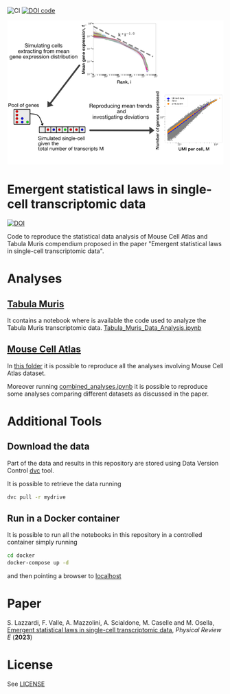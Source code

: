![CI](https://github.com/SilviaLazzardi/The_single_cell_transcriptome_as_a_component_system/workflows/CI/badge.svg) 
[![DOI code](https://zenodo.org/badge/380663155.svg)](https://zenodo.org/badge/latestdoi/380663155)


![graph abstact](abstract.png)

# Emergent statistical laws in single-cell transcriptomic data

[![DOI](https://zenodo.org/badge/DOI/10.1103/PhysRevE.107.044403.svg)](https://doi.org/10.1103/PhysRevE.107.044403)

Code to reproduce the statistical data analysis of Mouse Cell Atlas and Tabula Muris compendium proposed in the paper "Emergent statistical laws in single-cell transcriptomic data".

# Analyses

## [Tabula Muris](TabulaMuris)
It contains a notebook where is available the code used to analyze the Tabula Muris transcriptomic data.
[Tabula_Muris_Data_Analysis.ipynb](TabulaMuris/Tabula_Muris_Data_Analysis.ipynb)

## [Mouse Cell Atlas](MouseCellAtlas)

In [this folder](MouseCellAtlas) it is possible to reproduce all the analyses involving Mouse Cell Atlas dataset.

Moreover running [combined_analyses.ipynb](MouseCellAtlas/combined_analyses.ipynb) it is possible to reproduce some analyses comparing different datasets as discussed in the paper.

# Additional Tools

## Download the data
Part of the data and results in this repository are stored using Data Version Control [dvc](https://dvc.org) tool.

It is possible to retrieve the data running
```bash
dvc pull -r mydrive
```

## Run in a Docker container
It is possible to run all the notebooks in this repository in a controlled container simply running

```bash
cd docker
docker-compose up -d
```

and then pointing a browser to [localhost](http://localhost:8888)

# Paper
S. Lazzardi, F. Valle, A. Mazzolini, A. Scialdone, M. Caselle and M. Osella, [Emergent statistical laws in single-cell transcriptomic data](https://doi.org/10.1103/PhysRevE.107.044403), *Physical Review E* (**2023**)
# License
See [LICENSE](LICENSE)

